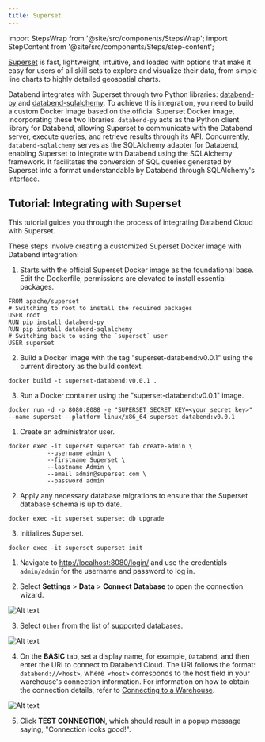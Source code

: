 ```yaml
---
title: Superset
---
```

import StepsWrap from '@site/src/components/StepsWrap';
import StepContent from '@site/src/components/Steps/step-content';

[Superset](https://superset.apache.org/) is fast, lightweight, intuitive, and loaded with options that make it easy for users of all skill sets to explore and visualize their data, from simple line charts to highly detailed geospatial charts.

Databend integrates with Superset through two Python libraries: [databend-py](https://github.com/databendcloud/databend-py) and [databend-sqlalchemy](https://github.com/databendcloud/databend-sqlalchemy). To achieve this integration, you need to build a custom Docker image based on the official Superset Docker image, incorporating these two libraries. `databend-py` acts as the Python client library for Databend, allowing Superset to communicate with the Databend server, execute queries, and retrieve results through its API. Concurrently, `databend-sqlalchemy` serves as the SQLAlchemy adapter for Databend, enabling Superset to integrate with Databend using the SQLAlchemy framework. It facilitates the conversion of SQL queries generated by Superset into a format understandable by Databend through SQLAlchemy's interface.

## Tutorial: Integrating with Superset

This tutorial guides you through the process of integrating Databend Cloud with Superset.

<StepsWrap>
<StepContent number="1" title="Building Superset Image">

These steps involve creating a customized Superset Docker image with Databend integration:

1. Starts with the official Superset Docker image as the foundational base. Edit the Dockerfile, permissions are elevated to install essential packages.

```shell title='Dockerfile'
FROM apache/superset
# Switching to root to install the required packages
USER root
RUN pip install databend-py 
RUN pip install databend-sqlalchemy
# Switching back to using the `superset` user
USER superset
```

2. Build a Docker image with the tag "superset-databend:v0.0.1" using the current directory as the build context.

```shell
docker build -t superset-databend:v0.0.1 .
```

3. Run a Docker container using the "superset-databend:v0.0.1" image.

```shell
docker run -d -p 8080:8088 -e "SUPERSET_SECRET_KEY=<your_secret_key>" --name superset --platform linux/x86_64 superset-databend:v0.0.1
```

</StepContent>
<StepContent number="2" title="Setting Up Superset">

1. Create an administrator user.

```shell
docker exec -it superset superset fab create-admin \
           --username admin \
           --firstname Superset \
           --lastname Admin \
           --email admin@superset.com \
           --password admin
```

2. Apply any necessary database migrations to ensure that the Superset database schema is up to date.

```shell
docker exec -it superset superset db upgrade
```

3. Initializes Superset.

```shell
docker exec -it superset superset init
```

</StepContent>
<StepContent number="3" title="Connecting to Databend Cloud">

1. Navigate to [http://localhost:8080/login/]( http://localhost:8080/login/) and use the credentials `admin/admin` for the username and password to log in.

2. Select **Settings** > **Data** > **Connect Database** to open the connection wizard.

![Alt text](/img/integration/superset-connect-db.png)

3. Select `Other` from the list of supported databases.

![Alt text](/img/integration/superset-select-other.png)

4. On the **BASIC** tab, set a display name, for example, `Databend`, and then enter the URI to connect to Databend Cloud. The URI follows the format: `databend://<host>`, where` <host>` corresponds to the host field in your warehouse's connection information. For information on how to obtain the connection details, refer to [Connecting to a Warehouse](/guides/cloud/using-databend-cloud/warehouses#connecting-to-a-warehouse).

![Alt text](/img/integration/superset-uri.png)

5. Click **TEST CONNECTION**, which should result in a popup message saying, "Connection looks good!".

</StepContent>
</StepsWrap>